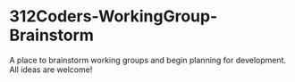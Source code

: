 # 312Coders-WorkingGroup-Brainstorm
A place to brainstorm working groups and begin planning for development. All ideas are welcome! 
